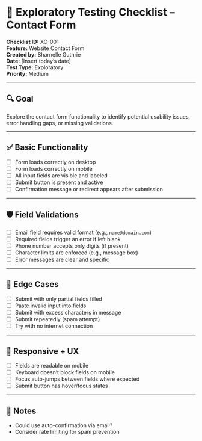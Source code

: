 # 🧪 Exploratory Testing Checklist – Contact Form

**Checklist ID:** XC-001  
**Feature:** Website Contact Form  
**Created by:** Sharnelle Guthrie  
**Date:** [Insert today’s date]  
**Test Type:** Exploratory  
**Priority:** Medium  

---

## 🔍 Goal

Explore the contact form functionality to identify potential usability issues, error handling gaps, or missing validations.

---

## ✅ Basic Functionality

- [ ] Form loads correctly on desktop  
- [ ] Form loads correctly on mobile  
- [ ] All input fields are visible and labeled  
- [ ] Submit button is present and active  
- [ ] Confirmation message or redirect appears after submission  

---

## 🛡️ Field Validations

- [ ] Email field requires valid format (e.g., `name@domain.com`)  
- [ ] Required fields trigger an error if left blank  
- [ ] Phone number accepts only digits (if present)  
- [ ] Character limits are enforced (e.g., message box)  
- [ ] Error messages are clear and specific  

---

## 🔁 Edge Cases

- [ ] Submit with only partial fields filled  
- [ ] Paste invalid input into fields  
- [ ] Submit with excess characters in message  
- [ ] Submit repeatedly (spam attempt)  
- [ ] Try with no internet connection  

---

## 📱 Responsive + UX

- [ ] Fields are readable on mobile  
- [ ] Keyboard doesn’t block fields on mobile  
- [ ] Focus auto-jumps between fields where expected  
- [ ] Submit button has hover/focus states  

---

## 🧠 Notes

- Could use auto-confirmation via email?  
- Consider rate limiting for spam prevention  

